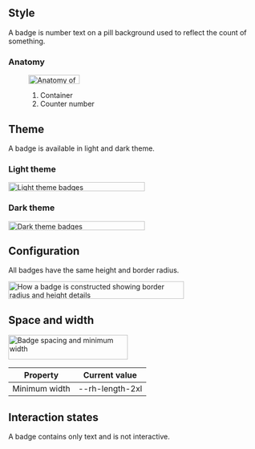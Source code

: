 ## Style 
A badge is number text on a pill background used to reflect the count of something.

### Anatomy 

<figure>
  <uxdot-example width-adjustment="102px">
    <img src="../badge-anatomy.svg" 
        alt="Anatomy of a badge with annotations; number 1 is pointing to the container and number 2 is pointing to the counter number"
        width="102"
        height="18">
  </uxdot-example>
  <figcaption>
    <ol>
      <li>Container</li>
      <li>Counter number</li>
    </ol>
  </figcaption>
</figure>

## Theme 

A badge is available in light and dark theme.

### Light theme

<uxdot-example width-adjustment="272px">
  <img src="../badge-theme-light.svg" 
      alt="Light theme badges"
      width="272"
      height="18">
</uxdot-example>

### Dark theme

<uxdot-example width-adjustment="272px" color-palette="darkest">
  <img src="../badge-theme-dark.svg" 
      alt="Dark theme badges"
      width="272"
      height="18">
</uxdot-example>

## Configuration 

All badges have the same height and border radius.

<uxdot-example width-adjustment="350px">
  <img src="../badge-configuration.svg" 
      alt="How a badge is constructed showing border radius and height details"
      width="350"
      height="35">
</uxdot-example>


## Space and width 

<uxdot-example width-adjustment="238px">
  <img src="../badge-space-and-width.svg" 
      alt="Badge spacing and minimum width"
      width="238"
      height="49">
</uxdot-example>

<uxdot-spacer-tokens-table tokens="md"></uxdot-spacer-tokens-table>

<rh-table>
  <table>
    <thead>
      <tr>
        <th scope="col" data-label="Property">Property</th>
        <th scope="col" data-label="Current value">Current value</th>
      </tr>
    </thead>
    <tbody>
      <tr>
        <td data-label="Property">Minimum width</td>
        <td data-label="Current value">--rh-length-2xl</td>
      </tr>
    </tbody>
  </table>
</rh-table>

## Interaction states

A badge contains only text and is not interactive.
